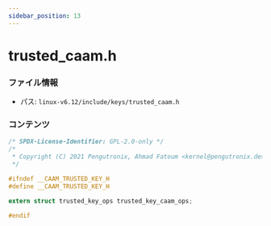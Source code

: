 ```yaml
---
sidebar_position: 13
---
```

# trusted_caam.h

### ファイル情報

- パス: `linux-v6.12/include/keys/trusted_caam.h`

### コンテンツ

```h
/* SPDX-License-Identifier: GPL-2.0-only */
/*
 * Copyright (C) 2021 Pengutronix, Ahmad Fatoum <kernel@pengutronix.de>
 */

#ifndef __CAAM_TRUSTED_KEY_H
#define __CAAM_TRUSTED_KEY_H

extern struct trusted_key_ops trusted_key_caam_ops;

#endif

```
